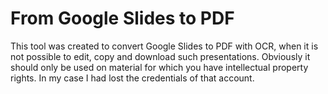 # From Google Slides to PDF
This tool was created to convert Google Slides to PDF with OCR, when it is not possible to edit, copy and download such presentations. Obviously it should only be used on material for which you have intellectual property rights. In my case I had lost the credentials of that account.

